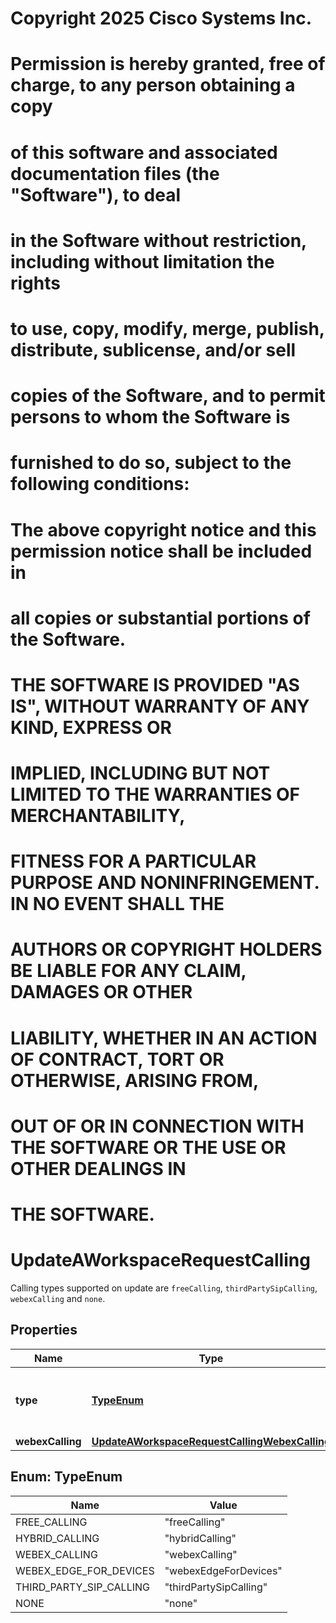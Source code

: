 <!--  Copyright 2025 Cisco Systems Inc.

Permission is hereby granted, free of charge, to any person obtaining a copy
of this software and associated documentation files (the "Software"), to deal
in the Software without restriction, including without limitation the rights
to use, copy, modify, merge, publish, distribute, sublicense, and/or sell
copies of the Software, and to permit persons to whom the Software is
furnished to do so, subject to the following conditions:

The above copyright notice and this permission notice shall be included in
all copies or substantial portions of the Software.

THE SOFTWARE IS PROVIDED "AS IS", WITHOUT WARRANTY OF ANY KIND, EXPRESS OR
IMPLIED, INCLUDING BUT NOT LIMITED TO THE WARRANTIES OF MERCHANTABILITY,
FITNESS FOR A PARTICULAR PURPOSE AND NONINFRINGEMENT. IN NO EVENT SHALL THE
AUTHORS OR COPYRIGHT HOLDERS BE LIABLE FOR ANY CLAIM, DAMAGES OR OTHER
LIABILITY, WHETHER IN AN ACTION OF CONTRACT, TORT OR OTHERWISE, ARISING FROM,
OUT OF OR IN CONNECTION WITH THE SOFTWARE OR THE USE OR OTHER DEALINGS IN
THE SOFTWARE.-->
# Copyright 2025 Cisco Systems Inc.
#
# Permission is hereby granted, free of charge, to any person obtaining a copy
# of this software and associated documentation files (the "Software"), to deal
# in the Software without restriction, including without limitation the rights
# to use, copy, modify, merge, publish, distribute, sublicense, and/or sell
# copies of the Software, and to permit persons to whom the Software is
# furnished to do so, subject to the following conditions:
#
# The above copyright notice and this permission notice shall be included in
# all copies or substantial portions of the Software.
#
# THE SOFTWARE IS PROVIDED "AS IS", WITHOUT WARRANTY OF ANY KIND, EXPRESS OR
# IMPLIED, INCLUDING BUT NOT LIMITED TO THE WARRANTIES OF MERCHANTABILITY,
# FITNESS FOR A PARTICULAR PURPOSE AND NONINFRINGEMENT. IN NO EVENT SHALL THE
# AUTHORS OR COPYRIGHT HOLDERS BE LIABLE FOR ANY CLAIM, DAMAGES OR OTHER
# LIABILITY, WHETHER IN AN ACTION OF CONTRACT, TORT OR OTHERWISE, ARISING FROM,
# OUT OF OR IN CONNECTION WITH THE SOFTWARE OR THE USE OR OTHER DEALINGS IN
# THE SOFTWARE.



# UpdateAWorkspaceRequestCalling

Calling types supported on update are `freeCalling`, `thirdPartySipCalling`, `webexCalling` and `none`.

## Properties

| Name | Type | Description | Notes |
|------------ | ------------- | ------------- | -------------|
|**type** | [**TypeEnum**](#TypeEnum) | The calling type that is supported on the workspace. |  [optional] |
|**webexCalling** | [**UpdateAWorkspaceRequestCallingWebexCalling**](UpdateAWorkspaceRequestCallingWebexCalling.md) |  |  [optional] |



## Enum: TypeEnum

| Name | Value |
|---- | -----|
| FREE_CALLING | &quot;freeCalling&quot; |
| HYBRID_CALLING | &quot;hybridCalling&quot; |
| WEBEX_CALLING | &quot;webexCalling&quot; |
| WEBEX_EDGE_FOR_DEVICES | &quot;webexEdgeForDevices&quot; |
| THIRD_PARTY_SIP_CALLING | &quot;thirdPartySipCalling&quot; |
| NONE | &quot;none&quot; |



